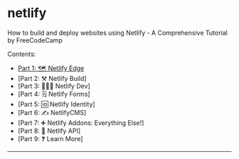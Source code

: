 # netlify
How to build and deploy websites using Netlify - A Comprehensive Tutorial by FreeCodeCamp

Contents:

- [Part 1: 🗺️ Netlify Edge](https://github.com/AnmolTomer/netlify/blob/part_1/part_1.md)
- [Part 2: ⚒️ Netlify Build]
- [Part 3: 👩🏼‍💻 Netlify Dev]
- [Part 4: 🗒️ Netlify Forms]
- [Part 5: 🆔 Netlify Identity]
- [Part 6: ✍️ NetlifyCMS]
- [Part 7: ➕ Netlify Addons: Everything Else!]
- [Part 8: 🍻 Netlify API]
- [Part 9: ❓ Learn More]


---
